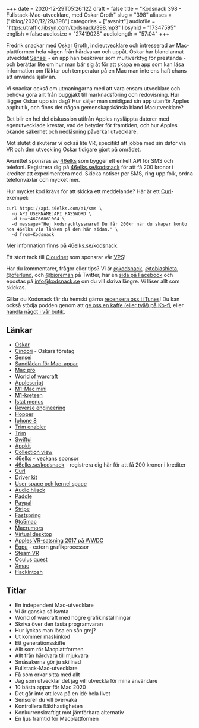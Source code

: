 +++
date = 2020-12-29T05:26:12Z
draft = false
title = "Kodsnack 398 - Fullstack-Mac-utvecklare, med Oskar Groth"
slug = "398"
aliases = ["/blog/2020/12/29/398"]
categories = ["avsnitt"]
audiofile = "https://traffic.libsyn.com/kodsnack/398.mp3"
libsynid = "17347595"
english = false
audiosize = "27419028"
audiolength = "57:04"
+++

Fredrik snackar med [Oskar Groth](https://twitter.com/oskargroth), indieutvecklare och intresserad av Mac-plattformen hela vägen från hårdvaran och uppåt. Oskar har bland annat utvecklat [Sensei](https://sensei.app/) - en app han beskriver som multiverktyg för prestanda - och berättar lite om hur man bär sig åt för att skapa en app som kan läsa information om fläktar och temperatur på en Mac man inte ens haft chans att använda själv än.

Vi snackar också om utmaningarna med att vara ensam utvecklare och behöva göra allt från buggjakt till marknadsföring och redovisning. Hur lägger Oskar upp sin dag? Hur säljer man smidigast sin app utanför Apples appbutik, och finns det någon gemenskapskänsla bland Macutvecklare?

Det blir en hel del diskussion utifrån Apples nysläppta datorer med egenutvecklade krestar, vad de betyder för framtiden, och hur Apples ökande säkerhet och nedlåsning påverkar utvecklare.

Mot slutet diskuterar vi också lite VR, specifikt att jobba med sin dator via VR och den utveckling Oskar tidigare gjort på området.

Avsnittet sponsras av [46elks](https://46elks.se/kodsnack) som bygger ett enkelt API för SMS och telefoni. Registrera dig på [46elks.se/kodsnack](https://46elks.se/kodsnack) för att få 200 kronor i krediter att experimentera med. Skicka notiser per SMS, ring upp folk, ordna telefonväxlar och mycket mer.

Hur mycket kod krävs för att skicka ett meddelande? Här är ett [Curl](https://curl.se/)-exempel:

    curl https://api.46elks.com/a1/sms \
      -u API_USERNAME:API_PASSWORD \
      -d to=+46766861004 \
      -d message="Hej kodsnacklyssnare! Du får 200kr när du skapar konto hos 46elks via länken på den här sidan." \
      -d from=Kodsnack

Mer information finns på [46elks.se/kodsnack](https://46elks.se/kodsnack).

Ett stort tack till [Cloudnet](http://www.cloudnet.se) som sponsrar vår [VPS](http://en.wikipedia.org/wiki/Virtual_private_server)!

Har du kommentarer, frågor eller tips? Vi är [@kodsnack](https://www.twitter.com/kodsnack), [@tobiashieta](https://www.twitter.com/tobiashieta), [@oferlund](https://www.twitter.com/oferlund), och [@bjoreman](https://www.twitter.com/bjoreman) på Twitter, har en [sida på Facebook](https://www.facebook.com/kodsnack) och epostas på [info@kodsnack.se](mailto:info@kodsnack.se) om du vill skriva längre. Vi läser allt som skickas.

Gillar du Kodsnack får du hemskt gärna [recensera oss i iTunes](http://itunes.apple.com/se/podcast/kodsnack/id561631498?l=en)! Du kan också stödja podden genom att <a href="https://ko-fi.com/kodsnack" rel="payment">ge oss en kaffe (eller två!) på Ko-fi</a>, eller [handla något i vår butik](https://shop.spreadshirt.se/kodsnack/).

## Länkar ##
* [Oskar](https://twitter.com/oskargroth)
* [Cindori](https://cindori.org/) - Oskars företag
* [Sensei](https://sensei.app/)
* [Sandlådan för Mac-appar](https://developer.apple.com/documentation/security/app_sandbox)
* [Mac pro](https://en.wikipedia.org/wiki/Mac_Pro)
* [World of warcraft](https://en.wikipedia.org/wiki/World_of_Warcraft)
* [Applescript](https://en.wikipedia.org/wiki/AppleScript)
* [M1-Mac mini](https://www.tomsguide.com/reviews/mac-mini-m1)
* [M1-kretsen](https://en.wikipedia.org/wiki/Apple_M1)
* [Istat menus](https://bjango.com/mac/istatmenus/)
* [Reverse engineering](https://en.wikipedia.org/wiki/Reverse_engineering)
* [Hopper](https://www.hopperapp.com/)
* [Iphone 8](https://en.wikipedia.org/wiki/IPhone_8)
* [Trim enabler](https://cindori.org/trimenabler/)
* [Trim](https://en.wikipedia.org/wiki/Trim_%28computing%29)
* [Swiftui](https://developer.apple.com/xcode/swiftui/)
* [Appkit](https://en.wikipedia.org/wiki/Application_Kit)
* [Collection view](https://www.raywenderlich.com/1246-collection-views-in-os-x-tutorial)
* [46elks](https://46elks.se/kodsnack) - veckans sponsor
* [46elks.se/kodsnack](https://46elks.se/kodsnack) - registrera dig här för att få 200 kronor i krediter
* [Curl](https://curl.se/)
* [Driver kit](https://developer.apple.com/documentation/driverkit)
* [User space och kernel space](https://unix.stackexchange.com/questions/87625/what-is-difference-between-user-space-and-kernel-space)
* [Audio hijack](https://rogueamoeba.com/audiohijack/)
* [Paddle](https://paddle.com/)
* [Paypal](https://www.paypal.com/se/home)
* [Stripe](https://stripe.com/en-se)
* [Fastspring](https://fastspring.com/)
* [9to5mac](https://9to5mac.com/)
* [Macrumors](https://www.macrumors.com/)
* [Virtual desktop](https://www.vrdesktop.net/)
* [Apples VR-satsning 2017 på WWDC](https://www.patentlyapple.com/patently-apple/2017/06/apples-surprising-push-into-vr-development-at-wwdc-2017-revealed-a-nice-bonus-for-new-imac-owners.html)
* [Egpu](https://en.wikipedia.org/wiki/Graphics_processing_unit#External_GPU_%28eGPU%29) - extern grafikprocessor
* [Steam VR](https://en.wikipedia.org/wiki/Steam_%28service%29#SteamVR)
* [Oculus quest](https://en.wikipedia.org/wiki/Oculus_Quest)
* [Xmac](https://arstechnica.com/staff/2005/10/1676/)
* [Hackintosh](https://en.wikipedia.org/wiki/Hackintosh)

## Titlar ##
* En independent Mac-utvecklare
* Vi är ganska sällsynta
* World of warcraft med högre grafikinställningar
* Skriva över den fasta programvaran
* Hur lyckas man lösa en sån grej?
* Ut kommer maskinkod
* Ett generationsskifte
* Allt som rör Macplattformen
* Allt från hårdvara till mjukvara
* Småsakerna gör ju skillnad
* Fullstack-Mac-utvecklare
* Få som orkar sitta med allt
* Jag som utvecklar det jag vill utveckla för mina användare
* 10 bästa appar för Mac 2020
* Det går inte att leva på en idé hela livet
* Sensorer du vill övervaka
* Kontrollera fläkthastigheten
* Konkurrenskraftigt mot jämförbara alternativ
* En ljus framtid för Macplattformen